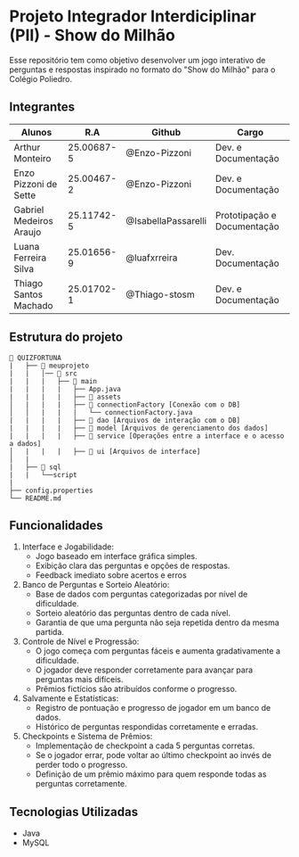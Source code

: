 # Projeto Integrador Interdiciplinar (PII) - Show do Milhão

Esse repositório tem como objetivo desenvolver um jogo interativo de perguntas e 
respostas inspirado no formato do "Show do Milhão" para o Colégio Poliedro.

## Integrantes
|Alunos                               | R.A          | Github              |Cargo                              |
|-------------------------------------|--------------|---------------------|-----------------------------------|
| Arthur Monteiro                     | 25.00687-5   | @Enzo-Pizzoni       | Dev. e Documentação               |
| Enzo Pizzoni de Sette               | 25.00467-2   | @Enzo-Pizzoni       | Dev. e Documentação               |
| Gabriel Medeiros Araujo             | 25.11742-5   | @IsabellaPassarelli | Prototipação e Documentação       |
| Luana Ferreira Silva                | 25.01656-9   | @luafxrreira        | Dev. Documentação                 |
| Thiago Santos Machado               | 25.01702-1   | @Thiago-stosm       | Dev. e Documentação               |

## Estrutura do projeto
```
📁 QUIZFORTUNA
|   ├── 📁 meuprojeto
|   |   │── 📁 src
|   |   |   ├── 📁 main
|   |   |   |   ├── App.java
|   |   |   |   ├── 📁 assets
│   |   |   |   ├── 📁 connectionFactory [Conexão com o DB]
│   │   |   |   |   └── connectionFactory.java
|   |   |   |   ├── 📁 dao [Arquivos de interação com o DB]
|   |   |   |   ├── 📁 model [Arquivos de gerenciamento dos dados]
|   |   |   |   ├── 📁 service [Operações entre a interface e o acesso a dados]
│   |   |   |   ├── 📁 ui [Arquivos de interface]
│   |
|   ├── 📁 sql
|   |   └──script
|
├── config.properties
└── README.md
```
## Funcionalidades
1. Interface e Jogabilidade:
    - Jogo baseado em interface gráfica simples.
    - Exibição clara das perguntas e opções de respostas.
    - Feedback imediato sobre acertos e erros
2. Banco de Perguntas e Sorteio Aleatório:
    - Base de dados com perguntas categorizadas por nível de dificuldade.
    - Sorteio aleatório das perguntas dentro de cada nível.
    - Garantia de que uma pergunta não seja repetida dentro da mesma partida.
3. Controle de Nível e Progressão:
    - O jogo começa com perguntas fáceis e aumenta gradativamente a dificuldade.
    - O jogador deve responder corretamente para avançar para perguntas mais difíceis.
    - Prêmios fictícios são atribuídos conforme o progresso.
4. Salvamente e Estatísticas:
    - Registro de pontuação e progresso de jogador em um banco de dados.
    - Histórico de perguntas respondidas corretamente e erradas.
5. Checkpoints e Sistema de Prêmios:
    - Implementação de checkpoint a cada 5 perguntas corretas.
    - Se o jogador errar, pode voltar ao último checkpoint ao invés de perder todo o progresso.
    - Definição de um prêmio máximo para quem responde todas as perguntas corretamente.

## Tecnologias Utilizadas
- Java
- MySQL
